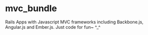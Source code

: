 mvc_bundle
==========
Rails Apps with Javascript MVC frameworks including Backbone.js, Angular.js and Ember.js.
Just code for fun~  ^_^
